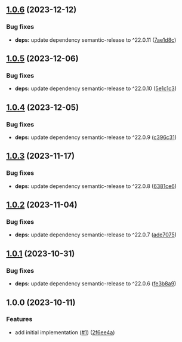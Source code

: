 ## [1.0.6](https://github.com/technology-studio/semantic-release/compare/v1.0.5...v1.0.6) (2023-12-12)


### Bug fixes

* **deps:** update dependency semantic-release to ^22.0.11 ([7ae1d8c](https://github.com/technology-studio/semantic-release/commit/7ae1d8ccc75f1cb6c2897b7a7611ba8a37f990bd))

## [1.0.5](https://github.com/technology-studio/semantic-release/compare/v1.0.4...v1.0.5) (2023-12-06)


### Bug fixes

* **deps:** update dependency semantic-release to ^22.0.10 ([5e1c1c3](https://github.com/technology-studio/semantic-release/commit/5e1c1c32126717b2499f422cd8731ae779dec9de))

## [1.0.4](https://github.com/technology-studio/semantic-release/compare/v1.0.3...v1.0.4) (2023-12-05)


### Bug fixes

* **deps:** update dependency semantic-release to ^22.0.9 ([c396c31](https://github.com/technology-studio/semantic-release/commit/c396c318ac5f6c9922b0ecdc9507080f1a63a585))

## [1.0.3](https://github.com/technology-studio/semantic-release/compare/v1.0.2...v1.0.3) (2023-11-17)


### Bug fixes

* **deps:** update dependency semantic-release to ^22.0.8 ([6381ce6](https://github.com/technology-studio/semantic-release/commit/6381ce61dbe5b46d13c169158baa1eec1e10f878))

## [1.0.2](https://github.com/technology-studio/semantic-release/compare/v1.0.1...v1.0.2) (2023-11-04)


### Bug fixes

* **deps:** update dependency semantic-release to ^22.0.7 ([ade7075](https://github.com/technology-studio/semantic-release/commit/ade7075c72930703bc960a681bf3814e5b5fc040))

## [1.0.1](https://github.com/technology-studio/semantic-release/compare/v1.0.0...v1.0.1) (2023-10-31)


### Bug fixes

* **deps:** update dependency semantic-release to ^22.0.6 ([fe3b8a9](https://github.com/technology-studio/semantic-release/commit/fe3b8a9d99c01a19d6f126a3f2cec835456e9531))

## 1.0.0 (2023-10-11)


### Features

* add initial implementation ([#1](https://github.com/technology-studio/semantic-release/issues/1)) ([2f6ee4a](https://github.com/technology-studio/semantic-release/commit/2f6ee4ac659ff2b621dbcc308947678df00bce0f))
